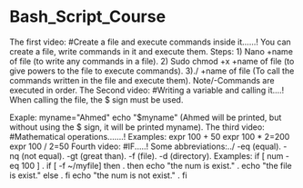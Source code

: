 # Bash_Script_Course
The first video:
#Create a file and execute commands inside it......!
   You can create a file, write commands in it and execute them.
Steps:
      1) Nano +name of file (to write any commands in a file).
      2) Sudo chmod +x +name of file (to give powers to the file to execute commands).
      3)./ +name of file (To call the commands written in the file and execute them).
Note/-Commands are executed in order.
The Second video:
#Writing a variable and calling it....!
    When calling the file, the $ sign must be used.

Exaple:
      myname="Ahmed"
      echo "$myname"  (Ahmed will be printed, but without using the $ sign, it will be printed myname).
The third video:
#Mathematical operations.......!
Examples:
      expr 100 + 50
      expr 100 \* 2=200
      expr 100 / 2=50
Fourth video:
#IF.....!
       Some abbreviations:..\/
       -eq (equal).   -nq (not equal).    -gt (great than).    -f   (file).    -d (directory).
Examples: 
         if [ num -eq 100 ]                         .  if [ -f ~/myfile]
         then                                       .  then
             echo "the num is exist."               .      echo "the file is exist."
         else                                       .  fi
             echo "the num is not exist."           .
         fi
